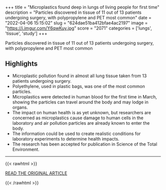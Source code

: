 +++
title = "Microplastics found deep in lungs of living people for first time"
description = "Particles discovered in tissue of 11 out of 13 patients undergoing surgery, with polypropylene and PET most common"
date = "2022-04-06 15:15:02"
slug = "624dae51ba412bfae4ac2197"
image = "https://i.imgur.com/Y6qwKuy.jpg"
score = "2071"
categories = ['lungs', 'tissue', 'study']
+++

Particles discovered in tissue of 11 out of 13 patients undergoing surgery, with polypropylene and PET most common

## Highlights

- Microplastic pollution found in almost all lung tissue taken from 13 patients undergoing surgery.
- Polyethylene, used in plastic bags, was one of the most common particles.
- Microplastics were detected in human blood for the first time in March, showing the particles can travel around the body and may lodge in organs.
- The impact on human health is as yet unknown, but researchers are concerned as microplastics cause damage to human cells in the laboratory and air pollution particles are already known to enter the body.
- The information could be used to create realistic conditions for laboratory experiments to determine health impacts.
- The research has been accepted for publication in Science of the Total Environment.

---

{{< rawhtml >}}
  <p class="article-category">
    <a target="_blank" href="https://www.theguardian.com/environment/2022/apr/06/microplastics-found-deep-in-lungs-of-living-people-for-first-time">READ THE ORIGINAL ARTICLE</a>
  </p>
{{< /rawhtml >}}
